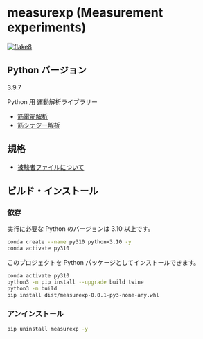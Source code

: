 # measurexp (Measurement experiments)
[![flake8](https://github.com/bcl-group/measurexp/actions/workflows/flake8.yml/badge.svg)](https://github.com/bcl-group/measurexp/actions/workflows/flake8.yml)

## Python バージョン
3.9.7

Python 用 運動解析ライブラリー

- [筋電筋解析](EMG.md)
- [筋シナジー解析](muscle_synergy.md)

## 規格
- [被験者ファイルについて](about-participants.md)

## ビルド・インストール
### 依存
実行に必要な Python のバージョンは 3.10 以上です。
```bash
conda create --name py310 python=3.10 -y
conda activate py310
```

このプロジェクトを Python パッケージとしてインストールできます。

```bash
conda activate py310
python3 -m pip install --upgrade build twine
python3 -m build
pip install dist/measurexp-0.0.1-py3-none-any.whl
```

### アンインストール
```bash
pip uninstall measurexp -y
```



